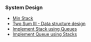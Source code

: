 ### System Design

* [Min Stack](https://github.com/jiangxq18/leetcode/blob/master/Design/min-stack.cc)
* [Two Sum III - Data structure design](https://github.com/jiangxq18/leetcode/blob/master/Design/two-sum-iii-data-structure-design.cc)
* [Implement Stack using Queues](https://github.com/jiangxq18/leetcode/blob/master/Design/implement-stack-using-queues.cc)
* [Implement Queue using Stacks](https://github.com/jiangxq18/leetcode/blob/master/Design/implement-queue-using-stacks.cc)
